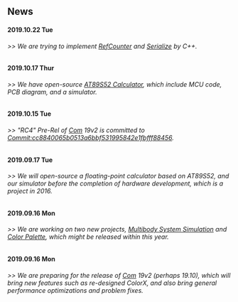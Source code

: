 ## News
#### 2019.10.22 Tue
###### >> We are trying to implement [RefCounter](https://github.com/chibayuki/RefCounter) and [Serialize](https://github.com/chibayuki/Serialize) by C++.
#### 2019.10.17 Thur
###### >> We have open-source [AT89S52 Calculator](https://github.com/chibayuki/AT89S52Calculator), which include MCU code, PCB diagram, and a simulator.
#### 2019.10.15 Tue
###### >> "RC4" Pre-Rel of [Com](https://github.com/chibayuki/Com) 19v2 is committed to [Commit:cc8840065b0513a6bbf531995842e1fbfff88456](https://github.com/chibayuki/Com/commit/cc8840065b0513a6bbf531995842e1fbfff88456).
#### 2019.09.17 Tue
###### >> We will open-source a floating-point calculator based on AT89S52, and our simulator before the completion of hardware development, which is a project in 2016.
#### 2019.09.16 Mon
###### >> We are working on two new projects, [Multibody System Simulation](https://github.com/chibayuki/MultibodySystemSimulation) and [Color Palette](https://github.com/chibayuki/ColorPalette), which might be released within this year.
#### 2019.09.16 Mon
###### >> We are preparing for the release of [Com](https://github.com/chibayuki/Com) 19v2 (perhaps 19.10), which will bring new features such as re-designed ColorX, and also bring general performance optimizations and problem fixes.
